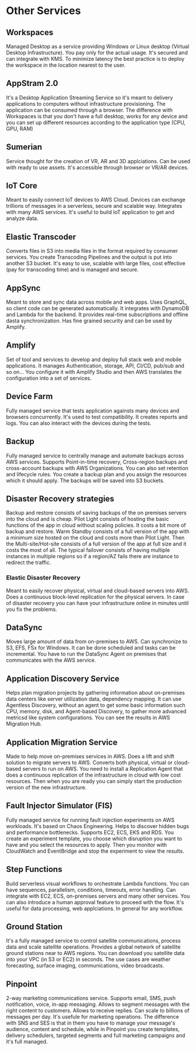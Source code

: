 # Other Services

## Workspaces
Managed Desktop as a service providing Windows or Linux desktop (Virtual Desktop Infrastructure). You pay only for the actual usage. It's secured and can integrate with KMS. To minimize latency the best practice is to deploy the workspace in the location nearest to the user. 

## AppStram 2.0
It's a Desktop Application Streaming Service so it's meant to delivery applications to computers without infrastructure provisioning. The application can be consumed through a browser. The difference with Workspaces is that you don't have a full desktop, works for any device and you can set up different resources according to the application type (CPU, GPU, RAM)

## Sumerian
Service thought for the creation of VR, AR and 3D applciations. Can be used with ready to use assets. It's accessible through browser or VR/AR devices.

## IoT Core
Meant to easily connect IoT devices to AWS Cloud. Devices can exchange trillions of messages in a serverless, secure and scalable way. Integrates with many AWS services. It's useful to build IoT application to get and analyze data.

## Elastic Transcoder
Converts files in S3 into media files in the format required by consumer services. You create Transcoding Pipelines and the output is put into another S3 bucket. It's easy to use, scalable with large files, cost effective (pay for transcoding time) and is managed and secure.

## AppSync
Meant to store and sync data across mobile and web apps. Uses GraphQL, so client code can be generated automatically. It integrates with DynamoDB and Lambda for the backend. It provides real-time subscriptions and offline dasta synchronization. Has fine grained security and can be used by Amplify.

## Amplify
Set of tool and services to develop and deploy full stack web and mobile applications. It manages Authentication, storage, API, CI/CD, pub/sub and so on... You configure it with Amplify Studio and then AWS translates the configuration into a set of services.

## Device Farm
Fully managed service that tests application againsts many devices and browsers concurrently. It's used to test compatibility. It creates reports and logs. You can also interact with the devices during the tests.

## Backup
Fully managed service to centrally manage and automate backups across AWS services. Supports Point-in-time recovery, Cross-region backups and cross-account backups with AWS Organizations. You can also set retention and lifecycle rules. You create a backup plan and you assign the resources which it should apply. The backups will be saved into S3 buckets.

## Disaster Recovery strategies
Backup and restore consists of saving backups of the on premises servers into the cloud and is cheap. Pilot Light consists of hosting the basic functions of the app in cloud without scaling policies. It costs a bit more of backup and restore. Warm Standby consists of a full version of the app with a minimum size hosted on the cloud and costs more than Pilot Light. Then the Multi-site/Hot-site consists of a full version of the app at full size and it costs the most of all.
The typical failover consists of having multiple instances in multiple regions so if a region/AZ fails there are instance to redirect the traffic.
 
### Elastic Disaster Recovery
Meant to easily recover physical, virtual and cloud-based servers into AWS. Does a continuous block-level replication for the physical servers. In case of disaster recovery you can have your infrastructure online in minutes until you fix the problems.

## DataSync
Moves large amount of data from on-premises to AWS. Can synchronize to S3, EFS, FSx for Windows. It can be done scheduled and tasks can be incremental. You have to run the DataSync Agent on premises that communicates with the AWS service.

## Application Discovery Service
Helps plan migration projects by gathering information about on-premises data centers like server utilization data, dependency mapping. It can use Agentless Discovery, without an agent to get some basic information such CPU, memory, disk, and Agent-based Discovery, to gather more advanced metricsd like system configurations. You can see the results in AWS Migration Hub.

## Application Migration Service
Made to help move on-premises services in AWS. Does a lift and shift solution to migrate servers to AWS. Converts both physical, virtual or cloud-based servers to run on AWS. You need to install a Replication Agent that does a continuous replication of the infrastructure in cloud with low cost resources. Then when you are ready you can simply start the production version of the new infrastructure.

## Fault Injector Simulator (FIS)
Fully managed service for running fault injection experiments on AWS workloads. It's based on Chaos Engineering. Helps to discover hidden bugs and performance bottlenecks. Supports EC2, ECS, EKS and RDS. You create an experiment template, you choose which disruption you want to have and you select the resources to apply. Then you monitor with CloudWatch and EventBridge and stop the experiment to view the results.

## Step Functions
Build serverless visual workflows to orchestrate Lambda functions. You can have sequences, parallelism, conditions, timeouts, error handling. Can integrate with EC2, ECS, on-premises servers and many other services. You can also introduce a human approval feature to proceed with the flow. It's useful for data processing, web applciations. In general for any workflow.

## Ground Station
It's a fully managed service to control satellite communications, process data and scale satellite operations. Provides a global network of satellite ground stations near to AWS regions. You can download you satellite data into your VPC (in S3 or EC2) in seconds. The use cases are weather forecasting, surface imaging, communications, video broadcasts.

## Pinpoint
2-way marketing communications service. Supports email, SMS, push notification, voice, in-app messaging. Allows to segment messages with the right content to customers. Allows to receive replies. Can scale to billions of messages per day. It's usefule for marketing operations. The difference with SNS and SES is that in them you have to manage your message's audience, content and schedule, while in Pinpoint you create templates, delivery schedulers, targeted segments and full marketing campaigns and it's full managed.